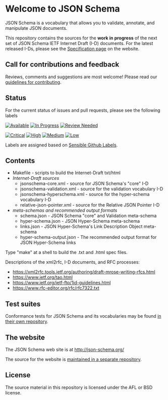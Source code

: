 # Welcome to JSON Schema

JSON Schema is a vocabulary that allows you to validate, annotate, and manipulate JSON documents.

This repository contains the sources for the **work in progress** of the next set of JSON Schema IETF Internet Draft (I-D) documents.
For the latest released I-Ds, please see the [Specification page](http://json-schema.org/documentation.html) on the website.

## Call for contributions and feedback

Reviews, comments and suggestions are most welcome!
Please read our [guidelines for contributing](CONTRIBUTING.md).

## Status
For the current status of issues and pull requests, please see the following labels

[![Available](https://img.shields.io/github/issues/json-schema-org/json-schema-spec/Status:%20Available.svg?color=brightgreen)](https://github.com/json-schema-org/json-schema-spec/issues?q=is%3Aopen+is%3Aissue+label%3A%22Status%3A+Available%22) [![In Progress](https://img.shields.io/github/issues/json-schema-org/json-schema-spec/Status:%20In%20Progress.svg)](https://github.com/json-schema-org/json-schema-spec/labels/Status:%20In%20Progress) [![Review Needed](https://img.shields.io/github/issues/json-schema-org/json-schema-spec/Status:%20Review%20Needed.svg)](https://github.com/json-schema-org/json-schema-spec/labels/Status%3A%20Review%20Needed)

[![Critical](https://img.shields.io/github/issues/json-schema-org/json-schema-spec/Priority:%20Critical.svg?color=critical
)](https://github.com/json-schema-org/json-schema-spec/labels/Priority%3A%20Critical) [![High](https://img.shields.io/github/issues/json-schema-org/json-schema-spec/Priority:%20High.svg?color=important)](https://github.com/json-schema-org/json-schema-spec/labels/Priority%3A%20High) [![Medium](https://img.shields.io/github/issues/json-schema-org/json-schema-spec/Priority:%20Medium.svg)](https://github.com/json-schema-org/json-schema-spec/labels/Priority%3A%20Medium) [![Low](https://img.shields.io/github/issues/json-schema-org/json-schema-spec/Priority:%20Low.svg)](https://github.com/json-schema-org/json-schema-spec/labels/Priority%3A%20Low) 


Labels are assigned based on [Sensible Github Labels](https://github.com/Relequestual/sensible-github-labels).

## Contents

* Makefile - scripts to build the Internet-Draft txt/html
* _Internet-Draft sources_
    * jsonschema-core.xml - source for JSON Schema's "core" I-D
    * jsonschema-validation.xml - source for the validation vocabulary I-D
    * jsonschema-hyperschema.xml - source for the hyper-schema vocabulary I-D
    * relative-json-pointer.xml - source for the Relative JSON Pointer I-D
* _meta-schemas and recommended output formats_
    * schema.json - JSON Schema "core" and Validation meta-schema
    * hyper-schema.json - JSON Hyper-Schema meta-schema
    * links.json - JSON Hyper-Schema's Link Description Object meta-schema
    * hyper-schema-output.json - The recommended output format for JSON Hyper-Schema links

Type "make" at a shell to build the .txt and .html spec files.

Descriptions of the xml2rfc, I-D documents, and RFC processes:

* https://xml2rfc.tools.ietf.org/authoring/draft-mrose-writing-rfcs.html
* https://www.ietf.org/tao.html
* https://www.ietf.org/ietf-ftp/1id-guidelines.html
* https://www.rfc-editor.org/rfc/rfc7322.txt

## Test suites

Conformance tests for JSON Schema and its vocabularies may be found
[in their own repository](https://github.com/json-schema-org/JSON-Schema-Test-Suite).

## The website

The JSON Schema web site is at http://json-schema.org/

The source for the website is [maintained in a separate repository](https://github.com/json-schema-org/website).

## License

The source material in this repository is licensed under the AFL or BSD license.
